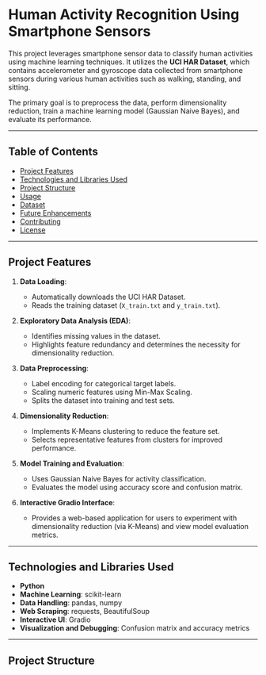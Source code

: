 # **Human Activity Recognition Using Smartphone Sensors**

This project leverages smartphone sensor data to classify human activities using machine learning techniques. It utilizes the **UCI HAR Dataset**, which contains accelerometer and gyroscope data collected from smartphone sensors during various human activities such as walking, standing, and sitting.

The primary goal is to preprocess the data, perform dimensionality reduction, train a machine learning model (Gaussian Naive Bayes), and evaluate its performance.

---

## **Table of Contents**
- [Project Features](#project-features)
- [Technologies and Libraries Used](#technologies-and-libraries-used)
- [Project Structure](#project-structure)
- [Usage](#usage)
- [Dataset](#dataset)
- [Future Enhancements](#future-enhancements)
- [Contributing](#contributing)
- [License](#license)

---

## **Project Features**

1. **Data Loading**:
   - Automatically downloads the UCI HAR Dataset.
   - Reads the training dataset (`X_train.txt` and `y_train.txt`).

2. **Exploratory Data Analysis (EDA)**:
   - Identifies missing values in the dataset.
   - Highlights feature redundancy and determines the necessity for dimensionality reduction.

3. **Data Preprocessing**:
   - Label encoding for categorical target labels.
   - Scaling numeric features using Min-Max Scaling.
   - Splits the dataset into training and test sets.

4. **Dimensionality Reduction**:
   - Implements K-Means clustering to reduce the feature set.
   - Selects representative features from clusters for improved performance.

5. **Model Training and Evaluation**:
   - Uses Gaussian Naive Bayes for activity classification.
   - Evaluates the model using accuracy score and confusion matrix.

6. **Interactive Gradio Interface**:
   - Provides a web-based application for users to experiment with dimensionality reduction (via K-Means) and view model evaluation metrics.

---

## **Technologies and Libraries Used**
- **Python**
- **Machine Learning**: scikit-learn
- **Data Handling**: pandas, numpy
- **Web Scraping**: requests, BeautifulSoup
- **Interactive UI**: Gradio
- **Visualization and Debugging**: Confusion matrix and accuracy metrics

---

## **Project Structure**
